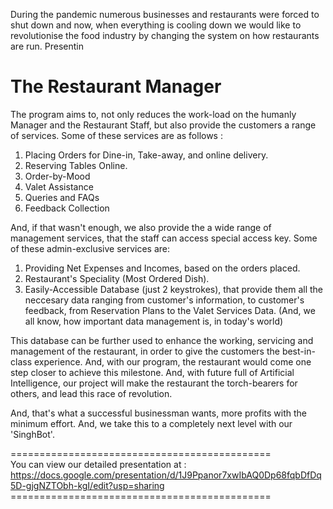 During the pandemic numerous businesses and restaurants were forced to shut down and now, when everything is cooling down we would like to revolutionise
the food industry by changing the system on how restaurants are run. Presentin

# The Restaurant Manager

The program aims to, not only reduces the work-load on the humanly Manager and the Restaurant Staff, but also provide the customers
a range of services. Some of these services are as follows :
  1. Placing Orders for Dine-in, Take-away, and online delivery.
  2. Reserving Tables Online.
  3. Order-by-Mood
  4. Valet Assistance
  5. Queries and FAQs
  6. Feedback Collection

And, if that wasn't enough, we also provide the a wide range of management services, that the staff can access special access key.
Some of these admin-exclusive services are:
  1. Providing Net Expenses and Incomes, based on the orders placed.
  2. Restaurant's Speciality (Most Ordered Dish).
  3. Easily-Accessible Database (just 2 keystrokes), that provide them all the neccesary data ranging from customer's information, to customer's feedback,
     from Reservation Plans to the Valet Services Data. (And, we all know, how important data management is, in today's world)

This database can be further used to enhance the working, servicing and management of the restaurant, in order to give the customers the best-in-class
experience. And, with our program, the restaurant would come one step closer to achieve this milestone. And, with future full of Artificial
Intelligence, our project will make the restaurant the torch-bearers for others, and lead this race of revolution.

And, that's what a successful businessman wants, more profits with the minimum effort. And, we take this to a completely next level with our 'SinghBot'.

=============================================<br>
You can view our detailed presentation at :<br>
https://docs.google.com/presentation/d/1J9Ppanor7xwIbAQ0Dp68fqbDfDq5D-gjgNZTObh-kgI/edit?usp=sharing<br>
=============================================<br>

